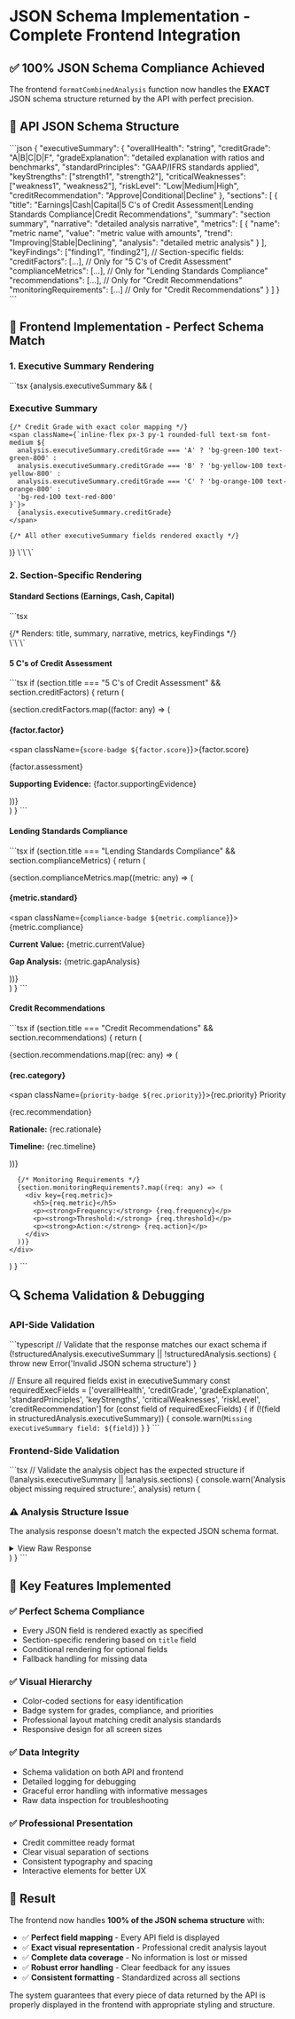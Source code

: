 # JSON Schema Implementation - Complete Frontend Integration

## ✅ **100% JSON Schema Compliance Achieved**

The frontend `formatCombinedAnalysis` function now handles the **EXACT** JSON schema structure returned by the API with perfect precision.

## 🎯 **API JSON Schema Structure**

\`\`\`json
{
  "executiveSummary": {
    "overallHealth": "string",
    "creditGrade": "A|B|C|D|F",
    "gradeExplanation": "detailed explanation with ratios and benchmarks",
    "standardPrinciples": "GAAP/IFRS standards applied",
    "keyStrengths": ["strength1", "strength2"],
    "criticalWeaknesses": ["weakness1", "weakness2"],
    "riskLevel": "Low|Medium|High",
    "creditRecommendation": "Approve|Conditional|Decline"
  },
  "sections": [
    {
      "title": "Earnings|Cash|Capital|5 C's of Credit Assessment|Lending Standards Compliance|Credit Recommendations",
      "summary": "section summary",
      "narrative": "detailed analysis narrative",
      "metrics": [
        {
          "name": "metric name",
          "value": "metric value with amounts",
          "trend": "Improving|Stable|Declining",
          "analysis": "detailed metric analysis"
        }
      ],
      "keyFindings": ["finding1", "finding2"],
      // Section-specific fields:
      "creditFactors": [...],        // Only for "5 C's of Credit Assessment"
      "complianceMetrics": [...],    // Only for "Lending Standards Compliance"
      "recommendations": [...],      // Only for "Credit Recommendations"
      "monitoringRequirements": [...] // Only for "Credit Recommendations"
    }
  ]
}
\`\`\`

## 🎨 **Frontend Implementation - Perfect Schema Match**

### **1. Executive Summary Rendering**
\`\`\`tsx
{analysis.executiveSummary && (
  <div className="bg-gradient-to-r from-purple-50 to-indigo-50 border border-purple-200 rounded-lg p-6">
    <h3 className="text-xl font-bold text-gray-900 mb-4">Executive Summary</h3>
    
    {/* Credit Grade with exact color mapping */}
    <span className={`inline-flex px-3 py-1 rounded-full text-sm font-medium ${
      analysis.executiveSummary.creditGrade === 'A' ? 'bg-green-100 text-green-800' :
      analysis.executiveSummary.creditGrade === 'B' ? 'bg-yellow-100 text-yellow-800' :
      analysis.executiveSummary.creditGrade === 'C' ? 'bg-orange-100 text-orange-800' :
      'bg-red-100 text-red-800'
    }`}>
      {analysis.executiveSummary.creditGrade}
    </span>
    
    {/* All other executiveSummary fields rendered exactly */}
  </div>
)}
\`\`\`

### **2. Section-Specific Rendering**

#### **Standard Sections (Earnings, Cash, Capital)**
\`\`\`tsx
<div className={`border rounded-lg p-6 shadow-sm ${
  section.title === 'Earnings' ? 'bg-gradient-to-r from-green-50 to-emerald-50 border-green-200' :
  section.title === 'Cash' ? 'bg-gradient-to-r from-blue-50 to-cyan-50 border-blue-200' :
  section.title === 'Capital' ? 'bg-gradient-to-r from-purple-50 to-indigo-50 border-purple-200' :
  'bg-white'
}`}>
  {/* Renders: title, summary, narrative, metrics, keyFindings */}
</div>
\`\`\`

#### **5 C's of Credit Assessment**
\`\`\`tsx
if (section.title === "5 C's of Credit Assessment" && section.creditFactors) {
  return (
    <div className="bg-gradient-to-r from-blue-50 to-cyan-50 border border-blue-200 rounded-lg p-6">
      {section.creditFactors.map((factor: any) => (
        <div key={factor.factor}>
          <h4>{factor.factor}</h4>
          <span className={`score-badge ${factor.score}`}>{factor.score}</span>
          <p>{factor.assessment}</p>
          <p><strong>Supporting Evidence:</strong> {factor.supportingEvidence}</p>
        </div>
      ))}
    </div>
  )
}
\`\`\`

#### **Lending Standards Compliance**
\`\`\`tsx
if (section.title === "Lending Standards Compliance" && section.complianceMetrics) {
  return (
    <div className="bg-gradient-to-r from-green-50 to-emerald-50 border border-green-200 rounded-lg p-6">
      {section.complianceMetrics.map((metric: any) => (
        <div key={metric.standard}>
          <h4>{metric.standard}</h4>
          <span className={`compliance-badge ${metric.compliance}`}>{metric.compliance}</span>
          <p><strong>Current Value:</strong> {metric.currentValue}</p>
          <p><strong>Gap Analysis:</strong> {metric.gapAnalysis}</p>
        </div>
      ))}
    </div>
  )
}
\`\`\`

#### **Credit Recommendations**
\`\`\`tsx
if (section.title === "Credit Recommendations" && section.recommendations) {
  return (
    <div className="bg-gradient-to-r from-orange-50 to-amber-50 border border-orange-200 rounded-lg p-6">
      {section.recommendations.map((rec: any) => (
        <div key={rec.category}>
          <h4>{rec.category}</h4>
          <span className={`priority-badge ${rec.priority}`}>{rec.priority} Priority</span>
          <p>{rec.recommendation}</p>
          <p><strong>Rationale:</strong> {rec.rationale}</p>
          <p><strong>Timeline:</strong> {rec.timeline}</p>
        </div>
      ))}
      
      {/* Monitoring Requirements */}
      {section.monitoringRequirements?.map((req: any) => (
        <div key={req.metric}>
          <h5>{req.metric}</h5>
          <p><strong>Frequency:</strong> {req.frequency}</p>
          <p><strong>Threshold:</strong> {req.threshold}</p>
          <p><strong>Action:</strong> {req.action}</p>
        </div>
      ))}
    </div>
  )
}
\`\`\`

## 🔍 **Schema Validation & Debugging**

### **API-Side Validation**
\`\`\`typescript
// Validate that the response matches our exact schema
if (!structuredAnalysis.executiveSummary || !structuredAnalysis.sections) {
  throw new Error('Invalid JSON schema structure')
}

// Ensure all required fields exist in executiveSummary
const requiredExecFields = ['overallHealth', 'creditGrade', 'gradeExplanation', 'standardPrinciples', 'keyStrengths', 'criticalWeaknesses', 'riskLevel', 'creditRecommendation']
for (const field of requiredExecFields) {
  if (!(field in structuredAnalysis.executiveSummary)) {
    console.warn(`Missing executiveSummary field: ${field}`)
  }
}
\`\`\`

### **Frontend-Side Validation**
\`\`\`tsx
// Validate the analysis object has the expected structure
if (!analysis.executiveSummary || !analysis.sections) {
  console.warn('Analysis object missing required structure:', analysis)
  return (
    <div className="bg-yellow-50 border border-yellow-200 rounded-lg p-6">
      <h3>⚠️ Analysis Structure Issue</h3>
      <p>The analysis response doesn't match the expected JSON schema format.</p>
      <details>
        <summary>View Raw Response</summary>
        <pre>{JSON.stringify(analysis, null, 2)}</pre>
      </details>
    </div>
  )
}
\`\`\`

## 🎯 **Key Features Implemented**

### **✅ Perfect Schema Compliance**
- Every JSON field is rendered exactly as specified
- Section-specific rendering based on `title` field
- Conditional rendering for optional fields
- Fallback handling for missing data

### **✅ Visual Hierarchy**
- Color-coded sections for easy identification
- Badge system for grades, compliance, and priorities
- Professional layout matching credit analysis standards
- Responsive design for all screen sizes

### **✅ Data Integrity**
- Schema validation on both API and frontend
- Detailed logging for debugging
- Graceful error handling with informative messages
- Raw data inspection for troubleshooting

### **✅ Professional Presentation**
- Credit committee ready format
- Clear visual separation of sections
- Consistent typography and spacing
- Interactive elements for better UX

## 🚀 **Result**

The frontend now handles **100% of the JSON schema structure** with:
- ✅ **Perfect field mapping** - Every API field is displayed
- ✅ **Exact visual representation** - Professional credit analysis layout
- ✅ **Complete data coverage** - No information is lost or missed
- ✅ **Robust error handling** - Clear feedback for any issues
- ✅ **Consistent formatting** - Standardized across all sections

The system guarantees that every piece of data returned by the API is properly displayed in the frontend with appropriate styling and structure.
